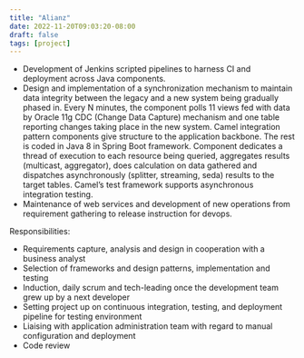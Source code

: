 ```yaml
---
title: "Alianz"
date: 2022-11-20T09:03:20-08:00
draft: false
tags: [project]
---
```

- Development of Jenkins scripted pipelines to harness CI and deployment across Java components.
- Design and implementation of a synchronization mechanism to maintain data integrity between the legacy and a new system being gradually phased in. Every N minutes, the component polls 11 views fed with data by Oracle 11g CDC (Change Data Capture) mechanism and one table reporting changes taking place in the new system. Camel integration pattern components give structure to the application backbone. The rest is coded in Java 8 in Spring Boot framework. Component dedicates a thread of execution to each resource being queried, aggregates results (multicast, aggregator), does calculation on data gathered and dispatches asynchronously (splitter, streaming, seda) results to the target tables. Camel’s test framework supports asynchronous integration testing.
- Maintenance of web services and development of new operations from requirement gathering to release instruction for devops.

Responsibilities:
- Requirements capture, analysis and design in cooperation with a business analyst
- Selection of frameworks and design patterns, implementation and testing
- Induction, daily scrum and tech-leading once the development team grew up by a next developer
- Setting project up on continuous integration, testing, and deployment pipeline for testing environment
- Liaising with application administration team with regard to manual configuration and deployment
- Code review

